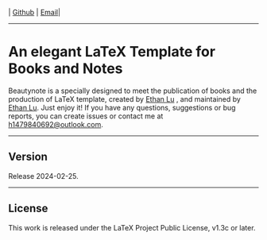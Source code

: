 <!-- Author : Ethan Lu-->
<!-- Program Email: h1479840692@outlook.com -->

 | [Github](https://github.com/BeautyLaTeX/beautynote) | [Email](https://h1479840692@outlook.com)|


-------

# An elegant LaTeX Template for Books and Notes



Beautynote is a specially designed to meet the publication of books and the production of LaTeX template, created by [Ethan Lu](https://github.com/BeautyLaTeX/beautynote) , and maintained by [Ethan Lu](https://github.com/BeautyLaTeX/beautynote). Just enjoy it! If you have any questions, suggestions or bug reports, you can create issues or contact me at h1479840692@outlook.com.


---
## Version

Release 2024-02-25.

---
## License

This work is released under the LaTeX Project Public License, v1.3c or later.

